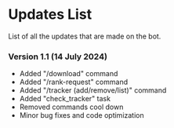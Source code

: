 # Updates List

List of all the updates that are made on the bot.

### Version 1.1 (14 July 2024)

- Added "/download" command
- Added "/rank-request" command
- Added "/tracker (add/remove/list)" command
- Added "check_tracker" task
- Removed commands cool down
- Minor bug fixes and code optimization
